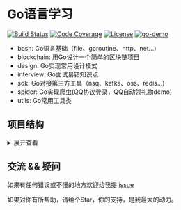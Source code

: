 # Go语言学习
[![Build Status](https://travis-ci.org/pibigstar/go-demo.svg?branch=master)](https://travis-ci.org/pibigstar/go-demo)
[![Code Coverage](https://codecov.io/gh/pibigstar/go-demo/branch/master/graph/badge.svg)](https://codecov.io/gh/pibigstar/go-demo/branch/master)
[![License](https://img.shields.io/github/license/pibigstar/go-demo.svg?style=flat)](https://github.com/pibigstar/go-demo)
[![go-demo](https://img.shields.io/badge/go-demo-green)](https://github.com/pibigstar/go-demo)

- bash: Go语言基础（file、goroutine、http、net...)
- blockchain: 用Go设计一个简单的区块链项目
- design: Go实现常用设计模式
- interview: Go面试易错知识点
- sdk: Go对接第三方工具（nsq、kafka、oss、redis...)
- spider: Go实现爬虫(QQ协议登录，QQ自动领礼物demo)
- utils: Go常用工具类

## 项目结构
<details>
<summary>展开查看</summary>
<pre><code>
├─base
│  ├─file
│  ├─flag
│  ├─goroutine
│  ├─http
│  │  ├─get_post
│  │  ├─restful
│  │  └─server
│  ├─json
│  ├─mail
│  ├─mysql
│  ├─net
│  │  ├─client
│  │  └─server
│  ├─reflect
│  ├─regexp
│  ├─shell
│  ├─sort
│  ├─string
│  ├─sync
│  ├─time
│  ├─xml
│  └─zip
│      └─test
├─blockchain
│  ├─core
│  ├─server
│  └─test
├─design
│  ├─adaptor
│  ├─chain
│  ├─decorator
│  ├─facade
│  ├─factory
│  │  ├─abstract
│  │  └─simple
│  ├─observer
│  ├─proxy
│  ├─singleton
│  ├─strategy
│  └─template
├─interview
│  ├─1
│  ├─10
│  ├─2
│  ├─3
│  ├─4
│  ├─5
│  ├─6
│  ├─7
│  ├─8
│  └─9
├─sdk
│  ├─alipay
│  ├─elasticsearch
│  ├─kafka
│  ├─nsq
│  │  ├─nsqio
│  │  └─test
│  ├─oss
│  ├─qq
│  ├─rabbitmq
│  ├─redis
│  ├─shortdomain
│  └─weixin
├─spider
│  ├─agent
│  ├─gift
│  │  ├─auto
│  │  └─hand
│  └─qq
│      ├─client
│      └─server
└─utils
    ├─cron
    ├─csv
    ├─encrypt
    ├─errutil
    ├─images
    ├─ip
    │  └─address
    ├─metadata
    ├─mock
    ├─multiconfig
    │  └─config
    ├─name
    ├─pool
    ├─retry
    ├─token
    ├─uuid
    └─xlsx
</pre></code>
</details>

## 交流 && 疑问
如果有任何错误或不懂的地方欢迎给我提 [issue](https://github.com/pibigstar/go-demo/issues)

如果对你有所帮助，请给个Star，你的支持，是我最大的动力。
